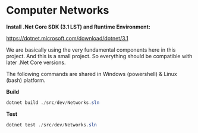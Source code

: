 # Computer Networks

**Install .Net Core SDK (3.1 LST) and Runtime Environment:**

https://dotnet.microsoft.com/download/dotnet/3.1

We are basically using the very fundamental components here in this project. And this is a small project. So everything should be compatible with later .Net Core versions.

The following commands are shared in Windows (powershell) & Linux (bash) platform.

**Build**

```powershell
dotnet build ./src/dev/Networks.sln
```

**Test**

```powershell
dotnet test ./src/dev/Networks.sln
```